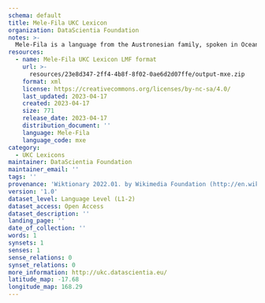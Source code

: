 ```yaml
---
schema: default
title: Mele-Fila UKC Lexicon
organization: DataScientia Foundation
notes: >-
  Mele-Fila is a language from the Austronesian family, spoken in Oceania. The UKC Lexicon of Mele-Fila is represented as a lexico-semantic network. It consists of words, word senses, synsets, as well as sense-level and synset-level relationships.
resources:
  - name: Mele-Fila UKC Lexicon LMF format
    url: >-
      resources/23e8d347-2ff4-4b8f-8f02-0ae6d2d07ffe/output-mxe.zip
    format: xml
    license: https://creativecommons.org/licenses/by-nc-sa/4.0/
    last_updated: 2023-04-17
    created: 2023-04-17
    size: 771
    release_date: 2023-04-17
    distribution_document: ''
    language: Mele-Fila
    language_code: mxe
category:
  - UKC Lexicons
maintainer: DataScientia Foundation
maintainer_email: ''
tags: ''
provenance: 'Wiktionary 2022.01. by Wikimedia Foundation (http://en.wiktionary.org); Princeton WordNet 2.1 by Princeton University (https://wordnet.princeton.edu)'
version: '1.0'
dataset_level: Language Level (L1-2)
dataset_access: Open Access
dataset_description: ''
landing_page: ''
date_of_collection: ''
words: 1
synsets: 1
senses: 1
sense_relations: 0
synset_relations: 0
more_information: http://ukc.datascientia.eu/
latitude_map: -17.68
longitude_map: 168.29
---
```

